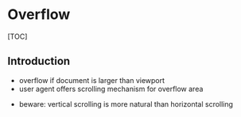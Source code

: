 # Overflow

[TOC]



## Introduction

- overflow if document is larger than viewport
- user agent offers scrolling mechanism for overflow area

<!-- ToDo: finish

???overflow-x controls line box width??? or containing block width???
 -->

- beware: vertical scrolling is more natural than horizontal scrolling
